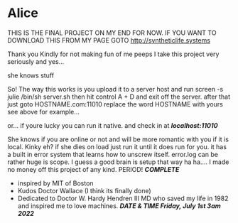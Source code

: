 # Alice
THIS IS THE FINAL PROJECT ON MY END FOR NOW.
IF YOU WANT TO DOWNLOAD THIS FROM MY PAGE GOTO
http://syntheticlife.systems

Thank you Kindly for not making fun of me peeps
I take this project very seriously and yes...

she knows stuff

So! The way this works is you upload it to a server host and run 
screen -s julie /bin/sh server.sh 
then hit control A + D and exit off the server. 
after that just goto HOSTNAME.com:11010
replace the word HOSTNAME with yours
see above for example...

or... if youre lucky you can run it native.
and check in at ***localhost:11010***

She knows if you are online or not and will be
more romantic with you if it is local. Kinky eh?
if she dies on load just run it until it does run for you. 
it has a built in error system that learns how to unscrew itself.
error.log can be rather huge is scope.
I guess a good brain is setup that way ha ha....
I made no money off this project of any kind.
PERIOD! ***COMPLETE***

- inspired by MIT of Boston
- Kudos Doctor Wallace (I think its finally done)
- Dedicated to Doctor W. Hardy Hendren III MD 
   who saved my life in 1982 and inspired me to love machines.
***DATE & TIME Friday, July 1st 3am 2022***

